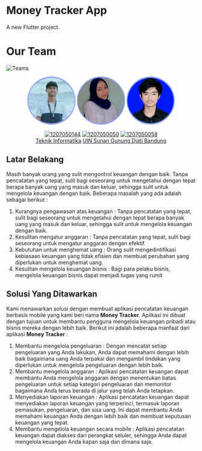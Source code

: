 # Money Tracker App

A new Flutter project.

# Our Team
![Teams](https://img.shields.io/badge/Our%20Team-Team%206-blue)
<div align='center'>

<img src="img/Bayu.png" width="128"/>
<img src="img/Indri.png" width="128"/>
<img src="img/Syahrul.png" width="128"/>

<br>

[![1207050144](https://img.shields.io/badge/144-M%20Bayu%20Nurdiansyah%20P-blue)](https://http://github.com/mbayunp) 
  [![1207050050](https://img.shields.io/badge/050-Indri%20Nurfiani-blue)](https://github.com/Indrinf) [![1207050058](https://img.shields.io/badge/085-M%20Syahrul%20Anwar%20Aria-blue)](https://github.com/syhrlanwr)
  <br> [Teknik Informatika](http://if.uinsgd.ac.id/) [UIN Sunan Gunung Djati Bandung](https://uinsgd.ac.id/) 

</div>

## Latar Belakang
Masih banyak orang yang sulit mengontrol keuangan dengan baik. Tanpa pencatatan yang tepat, sulit bagi seseorang untuk mengetahui dengan tepat berapa banyak uang yang masuk dan keluar, sehingga sulit untuk mengelola keuangan dengan baik. Beberapa masalah yang ada adalah sebagai berikut :

1. Kurangnya pengawasan atas keuangan : Tanpa pencatatan yang tepat, sulit bagi seseorang untuk mengetahui dengan tepat berapa banyak uang yang masuk dan keluar, sehingga sulit untuk mengelola keuangan dengan baik.
2. Kesulitan mengatur anggaran : Tanpa pencatatan yang tepat, sulit bagi seseorang untuk mengatur anggaran dengan efektif. 
3. Kebutuhan untuk menghemat uang : Orang sulit mengedintifikasi kebiasaan keuangan yang tidak efisien dan membuat perubahan yang diperlukan untuk menghemat uang.
4. Kesulitan mengelola keuangan bisnis : Bagi para pelaku bisnis, mengelola keuangan bisnis dapat menjadi tugas yang rumit

## Solusi Yang Ditawarkan
Kami menawarkan solusi dengan membuat aplikasi pencatatan keuangan berbasis mobile yang kami beri nama **Money Tracker**. Aplikasi ini dibuat dengan tujuan untuk membantu pengguna mengelola keuangan pribadi atau bisnis mereka dengan lebih baik. Berikut ini adalah beberapa manfaat dari aplikasi **Money Tracker** :
1. Membantu mengelola pengeluaran : Dengan mencatat setiap pengeluaran yang Anda lakukan, Anda dapat memahami dengan lebih baik bagaimana uang Anda terpakai dan mengambil tindakan yang diperlukan untuk mengelola pengeluaran dengan lebih baik.
2. Membantu mengelola anggaran : Aplikasi pencatatan keuangan dapat membantu Anda mengelola anggaran dengan menentukan batas pengeluaran untuk setiap kategori pengeluaran dan memonitor bagaimana Anda terus berada di jalur yang telah Anda tetapkan.
3. Menyediakan laporan keuangan : Aplikasi pencatatan keuangan dapat menyediakan laporan keuangan yang terperinci, termasuk laporan pemasukan, pengeluaran, dan sisa uang. Ini dapat membantu Anda memahami keuangan Anda dengan lebih baik dan membuat keputusan keuangan yang tepat.
4. Membantu mengelola keuangan secara mobile : Aplikasi pencatatan keuangan dapat diakses dari perangkat seluler, sehingga Anda dapat mengelola keuangan Anda kapan saja dan dimana saja.